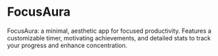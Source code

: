 # FocusAura
FocusAura: a minimal, aesthetic app for focused productivity. Features a customizable timer, motivating achievements, and detailed stats to track your progress and enhance concentration.
